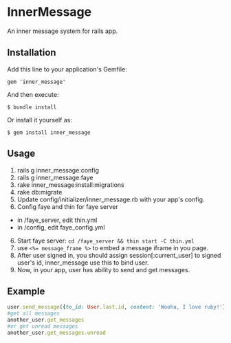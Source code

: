 # InnerMessage

An inner message system for rails app.

## Installation

Add this line to your application's Gemfile:

    gem 'inner_message'

And then execute:

    $ bundle install

Or install it yourself as:

    $ gem install inner_message

## Usage

1. rails g inner_message:config
2. rails g inner_message:faye
2. rake inner_message:install:migrations
3. rake db:migrate
4. Update config/initializer/inner_message.rb with your app's config.
5. Config faye and thin for faye server
 - in /faye_server, edit thin.yml
 - in /config, edit faye_config.yml
6. Start faye server: `cd /faye_server && thin start -C thin.yml`
5. use `<%= message_frame %>` to embed a message iframe in you page.
9. After user signed in, you should assign session[:current_user] to signed user's id, inner_message use this to bind user.
10. Now, in your app, user has ability to send and get messages.

## Example
```ruby
user.send_message({to_id: User.last.id, content: 'Wooha, I love ruby!'})
#get all messages
another_user.get_messages
#or get unread messages
another_user.get_messages.unread
```
